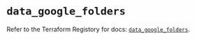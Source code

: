 # `data_google_folders`

Refer to the Terraform Registory for docs: [`data_google_folders`](https://registry.terraform.io/providers/hashicorp/google/4.72.1/docs/data-sources/folders).
